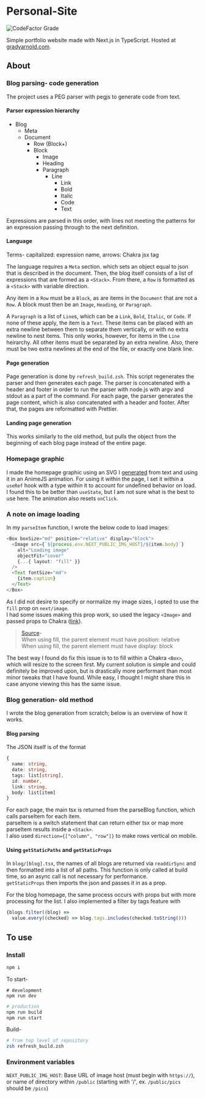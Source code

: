 # Personal-Site

![CodeFactor Grade](https://img.shields.io/codefactor/grade/github/blithersoup/personal-website)

Simple portfolio website made with Next.js in TypeScript.  Hosted at [gradyarnold.com](https://gradyarnold.com).

## About 

### Blog parsing- code generation

The project uses a PEG parser with pegjs to generate code from text.

#### Parser expression hierarchy

* Blog
  * Meta
  * Document
    * Row (Block+)
    * Block
      * Image
      * Heading
      * Paragraph
        * Line
          * Link
          * Bold
          * Italic
          * Code
          * Text

Expressions are parsed in this order, with lines not meeting the patterns for an expression passing through to the 
next definition.

#### Language

Terms- capitalized: expression name, arrows: Chakra jsx tag

The language requires a `Meta` section. which sets an object equal to json that is described in the document.  Then, 
the blog itself consists of a list of expressions that are formed as a `<Stack>`.  From there, a `Row` is formatted 
as a `<Stack>` with variable direction.

Any item in a `Row` must be a `Block`, as are items in the `Document` that are not a `Row`.  A block must then be an 
`Image`, `Heading`, or `Paragraph`.

A `Paragraph` is a list of `Line`s, which can be a `Link`, `Bold`, `Italic`, or `Code`.  If none of these apply, the 
item is a `Text`.  These items can be placed with an extra newline between them to separate them vertically, or with 
no extra newline to nest items.  This only works, however, for items in the `Line` heirarchy.  All other items must 
be separated by an extra newline.  Also, there must be two extra newlines at the end of the file, or exactly one blank 
line.

#### Page generation

Page generation is done by `refresh_build.zsh`.  This script regenerates the parser and then generates each page. 
The parser is concatenated with a header and footer in order to run the parser with node.js with argv and stdout 
as a part of the command.  For each page, the parser generates the page content, which is also concatenated with 
a header and footer.  After that, the pages are reformatted with Prettier.

#### Landing page generation

This works similarly to the old method, but pulls the object from the beginning of each blog page instead of the 
entire page.

### Homepage graphic

I made the homepage graphic using an SVG I [generated](https://danmarshall.github.io/google-font-to-svg-path/) 
from text and using it in an AnimeJS animation.  For using it within the page, I set it within a `useRef` hook 
with a type within it to account for undefined behavior on load.  I found this to be better than `useState`, but 
I am not sure what is the best to use here.  The animation also resets `onClick`.

### A note on image loading

In my `parseItem` function, I wrote the below code to load images:

```typescript
<Box boxSize="md" position="relative" display="block">
  <Image src={`${process.env.NEXT_PUBLIC_IMG_HOST}/${item.body}`}
    alt="Loading image"
    objectFit="cover"
    {...{ layout: "fill" }}
  />
  <Text fontSize="md">
    {item.caption}
  </Text>
</Box>
```

As I did not desire to specify or normalize my image sizes, I opted to use the `fill` prop on `next/image`.  
I had some issues making this prop work, so used the legacy `<Image>` and passed props to 
Chakra ([link](https://stackoverflow.com/a/69596519)).

> [Source](https://nextjs.org/docs/basic-features/image-optimization)- \
> When using fill, the parent element must have position: relative \
> When using fill, the parent element must have display: block 


The best way I found do fix this issue is to to fill within a Chakra `<Box>`, which will resize to the screen 
first.  My current solution is simple and could definitely be improved upon, but is drastically more performant 
than most minor tweaks that I have found.  While easy, I thought I might share this in case anyone viewing this 
has the same issue.

### Blog generation- old method

I wrote the blog generation from scratch; below is an overview of how it works.

#### Blog parsing

The JSON itself is of the format 

```typescript
{
  name: string,
  date: string,
  tags: list[string],
  id: number,
  link: string,
  body: list[item]
}
```

For each page, the main tsx is returned from the parseBlog function, which calls parseItem for each item.  
parseItem is a switch statement that can return either tsx or map more parseItem results inside a `<Stack>`.  
I also used `direction={["column", "row"]}` to make rows vertical on mobile.

#### Using `getStaticPaths` and `getStaticProps`

In `blog/[blog].tsx`, the names of all blogs are returned via `readdirSync` and then formatted into a list 
of all paths.  This function is only called at build time, so an async call is not necessary for performance.  
`getStaticProps` then imports the json and passes it in as a prop.

For the blog homepage, the same process occurs with props but with more processing for the list.  I also 
implemented a filter by tags feature with

```typescript
{blogs.filter((blog) =>
  value.every((checked) => blog.tags.includes(checked.toString()))
```

## To use

### Install

```bash
npm i
```

To start-

```
# development
npm run dev
```

```bash
# production
npm run build
npm run start
```

Build-

```bash
# from top level of repository
zsh refresh_build.zsh
```

### Environment variables

`NEXT_PUBLIC_IMG_HOST`: Base URL of image host (must begin with `https://`), or name of directory 
within `/public` (starting with '/', ex. `/public/pics` should be `/pics`)